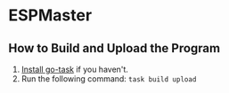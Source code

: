 # ESPMaster

## How to Build and Upload the Program

1. [Install go-task](https://taskfile.dev/installation/) if you haven't.
1. Run the following command: `task build upload`

